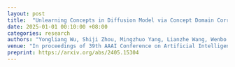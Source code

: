 ```yaml
---
layout: post
title:  "Unlearning Concepts in Diffusion Model via Concept Domain Correction and Concept Preserving Gradient"
date: 2025-01-01 00:10:00 +08:00
categories: research
authors: "Yongliang Wu, Shiji Zhou, Mingzhuo Yang, Lianzhe Wang, Wenbo Zhu, <strong>Heng Chang</strong>, Xiao Zhou, Xu Yang"
venue: "In proceedings of 39th AAAI Conference on Artificial Intelligence (<strong>AAAI</strong>)"
preprint: https://arxiv.org/abs/2405.15304
---
```

